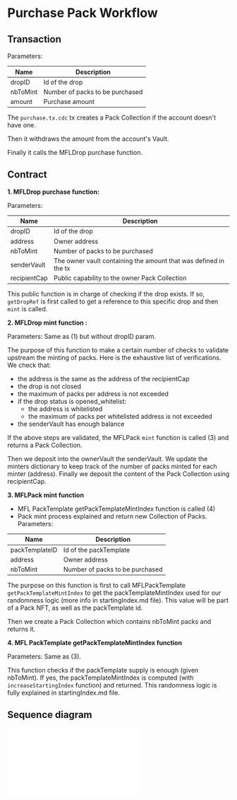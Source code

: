 # Purchase Pack Workflow

## Transaction

Parameters:

Name     | Description
------   | ------
dropID   | Id of the drop
nbToMint | Number of packs to be purchased
amount   | Purchase amount 

The `purchase.tx.cdc` tx creates a Pack Collection if the account doesn't have one.

Then it withdraws the amount from the account's Vault.

Finally it calls the MFLDrop purchase function.

## Contract

**1. MFLDrop purchase function:**

Parameters:

Name          | Description
------        | ------
dropID        | Id of the drop
address       | Owner address
nbToMint      | Number of packs to be purchased
senderVault   | The owner vault containing the amount that was defined in the tx
recipientCap  | Public capability to the owner Pack Collection

This public function is in charge of checking if the drop exists. If so, `getDropRef` is first called to get a reference to this specific drop and then `mint` is called.

  
**2. MFLDrop mint function :**

Parameters: Same as (1) but without dropID param.

The purpose of this function to make a certain number of checks to validate upstream the minting of packs.
Here is the exhaustive list of verifications. We check that:
- the address is the same as the address of the recipientCap
- the drop is not closed
- the maximum of packs per address is not exceeded
- if the drop status is opened_whitelist:
  - the address is whitelisted
  - the maximum of packs per whitelisted address is not exceeded
- the senderVault has enough balance

If the above steps are validated, the MFLPack `mint` function is called (3) and returns a Pack Collection.

Then we deposit into the ownerVault the senderVault. We update the minters dictionary to keep track of the number of packs minted for each minter (address).
Finally we deposit the content of the Pack Collection using recipientCap.

**3. MFLPack mint function**
- MFL PackTemplate getPackTemplateMintIndex function is called (4)
- Pack mint process explained and return new Collection of Packs.
Parameters:

Name            | Description
------          | ------
packTemplateID  | Id of the packTemplate
address         | Owner address
nbToMint        | Number of packs to be purchased

The purpose on this function is first to call MFLPackTemplate `getPackTemplateMintIndex` to get the packTemplateMintIndex used for our randomness logic (more info in startingIndex.md file).
This value will be part of a Pack NFT, as well as the packTemplate id.

Then we create a Pack Collection which contains nbToMint packs and returns it.

**4. MFL PackTemplate getPackTemplateMintIndex function**

Parameters: Same as (3).

This function checks if the packTemplate supply is enough (given nbToMint). If yes, the packTemplateMintIndex is computed (with `increaseStartingIndex` function) and returned.
This randomness logic is fully explained in startingIndex.md file.


## Sequence diagram

![Alt](./purchasePackSchema.pdf)
